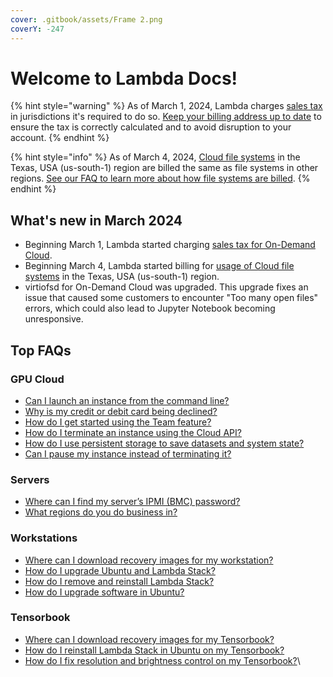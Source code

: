 ```yaml
---
cover: .gitbook/assets/Frame 2.png
coverY: -247
---
```


# Welcome to Lambda Docs!

{% hint style="warning" %}
As of March 1, 2024, Lambda charges [sales tax](on-demand-cloud/billing.md#do-i-have-to-pay-sales-tax-for-usage-of-lambda-gpu-cloud) in jurisdictions it's required to do so. [Keep your billing address up to date](https://cloud.lambdalabs.com/settings/account) to ensure the tax is correctly calculated and to avoid disruption to your account.
{% endhint %}

{% hint style="info" %}
As of March 4, 2024, [Cloud file systems](https://lambdalabs.com/blog/persistent-storage-beta) in the Texas, USA (us-south-1) region are billed the same as file systems in other regions. [See our FAQ to learn more about how file systems are billed](on-demand-cloud/file-systems.md#how-are-file-systems-billed).
{% endhint %}

## What's new in March 2024

* Beginning March 1, Lambda started charging [sales tax for On-Demand Cloud](on-demand-cloud/billing.md#do-i-have-to-pay-sales-tax-for-usage-of-lambda-gpu-cloud).
* Beginning March 4, Lambda started billing for [usage of Cloud file systems](on-demand-cloud/file-systems.md#how-are-file-systems-billed) in the Texas, USA (us-south-1) region.
* virtiofsd for On-Demand Cloud was upgraded. This upgrade fixes an issue that caused some customers to encounter "Too many open files" errors, which could also lead to Jupyter Notebook becoming unresponsive.

## Top FAQs

### GPU Cloud <a href="#gpu-cloud" id="gpu-cloud"></a>

* [Can I launch an instance from the command line?](on-demand-cloud/cloud-api.md#launching-instances)
* [Why is my credit or debit card being declined?](on-demand-cloud/billing.md#why-is-my-card-being-declined)
* [How do I get started using the Team feature?](on-demand-cloud/team.md)
* [How do I terminate an instance using the Cloud API?](on-demand-cloud/cloud-api.md#terminating-instances)
* [How do I use persistent storage to save datasets and system state?](on-demand-cloud/file-systems.md#how-do-i-use-persistent-storage-to-save-datasets-and-system-state)
* [Can I pause my instance instead of terminating it?](on-demand-cloud/getting-started.md#can-i-pause-my-instance-instead-of-terminating-it)

### Servers

* [Where can I find my server’s IPMI (BMC) password?](servers/getting-started.md#where-can-i-find-my-servers-ipmi-bmc-password)
* [What regions do you do business in?](servers/getting-started.md)

### Workstations

* [Where can I download recovery images for my workstation?](workstations/getting-started.md#where-can-i-download-recovery-images-for-my-workstation)
* [How do I upgrade Ubuntu and Lambda Stack?](software/lambda-stack-and-recovery-images.md)
* [How do I remove and reinstall Lambda Stack?](software/lambda-stack-and-recovery-images.md#removing-and-reinstalling-lambda-stack)
* [How do I upgrade software in Ubuntu?](software/basic-linux-commands-and-system-administration.md)

### Tensorbook

* [Where can I download recovery images for my Tensorbook?](tensorbook/getting-started.md#where-can-i-download-recovery-images-for-my-tensorbook)
* [How do I reinstall Lambda Stack in Ubuntu on my Tensorbook?](tensorbook/getting-started.md#how-do-i-reinstall-lambda-stack-in-ubuntu-on-my-tensorbook)
* [How do I fix resolution and brightness control on my Tensorbook?](tensorbook/getting-started.md#how-do-i-fix-resolution-and-brightness-control-on-my-tensorbook)\\
